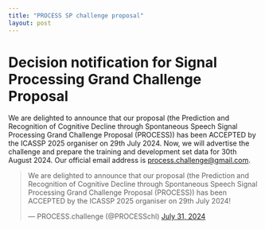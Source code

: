```yaml
---
title: "PROCESS SP challenge proposal"
layout: post
---
```



# Decision notification for Signal Processing Grand Challenge Proposal
 
We are delighted to announce that our proposal (the Prediction and Recognition of Cognitive Decline through Spontaneous Speech Signal Processing Grand Challenge Proposal (PROCESS)) has been ACCEPTED by the ICASSP 2025 organiser on 29th July 2024. Now, we will advertise the challenge and prepare the training and development set data for 30th August 2024. Our official email address is [process.challenge@gmail.com](mailto:process.challenge@gmail.com). 

<P align=right><blockquote class="twitter-tweet"><p lang="en" dir="ltr">We are delighted to announce that our proposal (the Prediction and Recognition of Cognitive Decline through Spontaneous Speech Signal Processing Grand Challenge Proposal (PROCESS)) has been ACCEPTED by the ICASSP 2025 organiser on 29th July 2024!</p>&mdash; PROCESS.challenge (@PROCESSchl) <a href="https://twitter.com/PROCESSchl/status/1818645199549051034?ref_src=twsrc%5Etfw">July 31, 2024</a></blockquote> <script async src="https://platform.twitter.com/widgets.js" charset="utf-8"></script></P>

